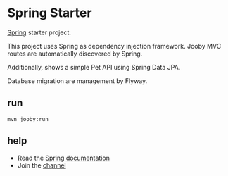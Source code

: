 # Spring Starter

[Spring](https://jooby.io/modules/spring) starter project.

This project uses Spring as dependency injection framework. Jooby MVC routes are automatically
discovered by Spring.

Additionally, shows a simple Pet API using Spring Data JPA.

Database migration are management by Flyway.

## run

    mvn jooby:run

## help

* Read the [Spring documentation](https://jooby.io/modules/spring)
* Join the [channel](https://gitter.im/jooby-project/jooby)
